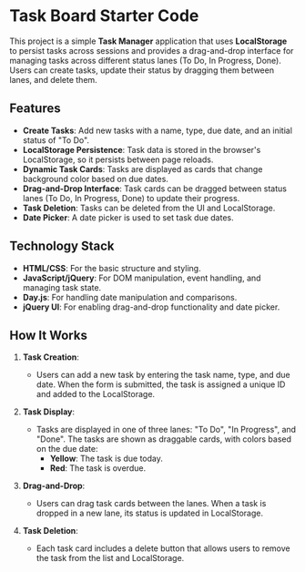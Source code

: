 # Task Board Starter Code

This project is a simple **Task Manager** application that uses **LocalStorage** to persist tasks across sessions and provides a drag-and-drop interface for managing tasks across different status lanes (To Do, In Progress, Done). Users can create tasks, update their status by dragging them between lanes, and delete them.

## Features

- **Create Tasks**: Add new tasks with a name, type, due date, and an initial status of "To Do".
- **LocalStorage Persistence**: Task data is stored in the browser's LocalStorage, so it persists between page reloads.
- **Dynamic Task Cards**: Tasks are displayed as cards that change background color based on due dates.
- **Drag-and-Drop Interface**: Task cards can be dragged between status lanes (To Do, In Progress, Done) to update their progress.
- **Task Deletion**: Tasks can be deleted from the UI and LocalStorage.
- **Date Picker**: A date picker is used to set task due dates.

## Technology Stack

- **HTML/CSS**: For the basic structure and styling.
- **JavaScript/jQuery**: For DOM manipulation, event handling, and managing task state.
- **Day.js**: For handling date manipulation and comparisons.
- **jQuery UI**: For enabling drag-and-drop functionality and date picker.

## How It Works

1. **Task Creation**:
   - Users can add a new task by entering the task name, type, and due date. When the form is submitted, the task is assigned a unique ID and added to the LocalStorage.
   
2. **Task Display**:
   - Tasks are displayed in one of three lanes: "To Do", "In Progress", and "Done". The tasks are shown as draggable cards, with colors based on the due date:
     - **Yellow**: The task is due today.
     - **Red**: The task is overdue.

3. **Drag-and-Drop**:
   - Users can drag task cards between the lanes. When a task is dropped in a new lane, its status is updated in LocalStorage.

4. **Task Deletion**:
   - Each task card includes a delete button that allows users to remove the task from the list and LocalStorage.
